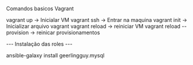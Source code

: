 Comandos basicos Vagrant

vagrant up -> Inicialar VM
vagrant ssh -> Entrar na maquina
vagrant init -> Inicializar arquivo vagrant
vagrant reload -> reiniciar VM
vagrant reload --provision -> reinicar provisionamentos

--- Instalação das roles ---

ansible-galaxy install geerlingguy.mysql